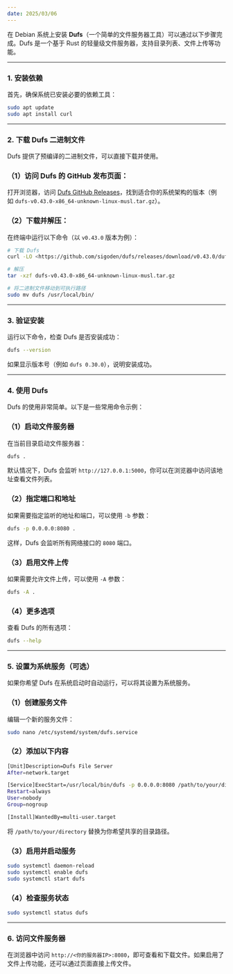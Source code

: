 ```yaml
---
date: 2025/03/06
---
```

在 Debian 系统上安装 **Dufs**（一个简单的文件服务器工具）可以通过以下步骤完成。Dufs 是一个基于 Rust 的轻量级文件服务器，支持目录列表、文件上传等功能。

---

### 1. **安装依赖**

首先，确保系统已安装必要的依赖工具：

```bash
sudo apt update
sudo apt install curl
```

---

### 2. **下载 Dufs 二进制文件**

Dufs 提供了预编译的二进制文件，可以直接下载并使用。

### （1）访问 Dufs 的 GitHub 发布页面：

打开浏览器，访问 [Dufs GitHub Releases](https://github.com/sigoden/dufs/releases)，找到适合你的系统架构的版本（例如 `dufs-v0.43.0-x86_64-unknown-linux-musl.tar.gz`）。

### （2）下载并解压：

在终端中运行以下命令（以 `v0.43.0` 版本为例）：

```bash
# 下载 Dufs
curl -LO <https://github.com/sigoden/dufs/releases/download/v0.43.0/dufs-v0.43.0-x86_64-unknown-linux-musl.tar.gz>

# 解压
tar -xzf dufs-v0.43.0-x86_64-unknown-linux-musl.tar.gz

# 将二进制文件移动到可执行路径
sudo mv dufs /usr/local/bin/
```

---

### 3. **验证安装**

运行以下命令，检查 Dufs 是否安装成功：

```bash
dufs --version
```

如果显示版本号（例如 `dufs 0.30.0`），说明安装成功。

---

### 4. **使用 Dufs**

Dufs 的使用非常简单。以下是一些常用命令示例：

### （1）启动文件服务器

在当前目录启动文件服务器：

```bash
dufs .
```

默认情况下，Dufs 会监听 `http://127.0.0.1:5000`，你可以在浏览器中访问该地址查看文件列表。

### （2）指定端口和地址

如果需要指定监听的地址和端口，可以使用 `-b` 参数：

```bash
dufs -p 0.0.0.0:8080 .
```

这样，Dufs 会监听所有网络接口的 `8080` 端口。

### （3）启用文件上传

如果需要允许文件上传，可以使用 `-A` 参数：

```bash
dufs -A .
```

### （4）更多选项

查看 Dufs 的所有选项：

```bash
dufs --help
```

---

### 5. **设置为系统服务（可选）**

如果你希望 Dufs 在系统启动时自动运行，可以将其设置为系统服务。

### （1）创建服务文件

编辑一个新的服务文件：

```bash
sudo nano /etc/systemd/system/dufs.service
```

### （2）添加以下内容

```bash
[Unit]Description=Dufs File Server
After=network.target

[Service]ExecStart=/usr/local/bin/dufs -p 0.0.0.0:8080 /path/to/your/directory
Restart=always
User=nobody
Group=nogroup

[Install]WantedBy=multi-user.target
```

将 `/path/to/your/directory` 替换为你希望共享的目录路径。

### （3）启用并启动服务

```bash
sudo systemctl daemon-reload
sudo systemctl enable dufs
sudo systemctl start dufs
```

### （4）检查服务状态

```bash
sudo systemctl status dufs
```

---

### 6. **访问文件服务器**

在浏览器中访问 `http://<你的服务器IP>:8080`，即可查看和下载文件。如果启用了文件上传功能，还可以通过页面直接上传文件。